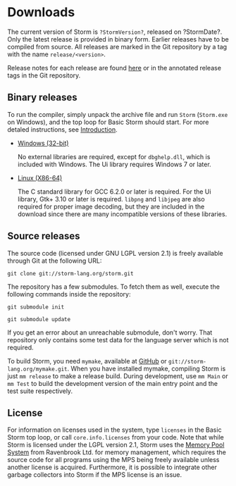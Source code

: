 Downloads
===========

The current version of Storm is `?StormVersion?`, released on ?StormDate?. Only the latest release is
provided in binary form. Earlier releases have to be compiled from source. All releases are marked
in the Git repository by a tag with the name `release/<version>`.

Release notes for each release are found [here](md://Introduction/Downloads/Release_Notes) or in the
annotated release tags in the Git repository.


Binary releases
-----------------

To run the compiler, simply unpack the archive file and run `Storm` (`Storm.exe` on Windows), and
the top loop for Basic Storm should start. For more detaled instructions, see
[Introduction](md://Introduction/).

- [Windows (32-bit)](storm.zip)

  No external libraries are required, except for `dbghelp.dll`, which is included with Windows. The
  Ui library requires Windows 7 or later.

- [Linux (X86-64)](storm.tar.gz)

  The C standard library for GCC 6.2.0 or later is required. For the Ui library, Gtk+ 3.10 or later
  is required. `libpng` and `libjpeg` are also required for proper image decoding, but they are
  included in the download since there are many incompatible versions of these libraries.


Source releases
----------------

The source code (licensed under GNU LGPL version 2.1) is freely available through Git at the following URL:

`git clone git://storm-lang.org/storm.git`

The repository has a few submodules. To fetch them as well, execute the following commands inside the repository:

`git submodule init`

`git submodule update`


If you get an error about an unreachable submodule, don't worry. That repository only contains some
test data for the language server which is not required.

To build Storm, you need `mymake`, available at [GitHub](http://github.com/fstromback/mymake) or
`git://storm-lang.org/mymake.git`. When you have installed mymake, compiling Storm is just `mm release`
to make a release build. During development, use `mm Main` or `mm Test` to build the
development version of the main entry point and the test suite respectively.


License
---------

For information on licenses used in the system, type `licenses` in the Basic Storm top loop, or call
`core.info.licenses` from your code. Note that while Storm is licensed under the LGPL version 2.1,
Storm uses the [Memory Pool System](http://www.ravenbrook.com/project/mps/) from Ravenbrook Ltd. for
memory management, which requires the source code for all programs using the MPS being freely
available unless another license is acquired. Furthermore, it is possible to integrate other garbage
collectors into Storm if the MPS license is an issue.
